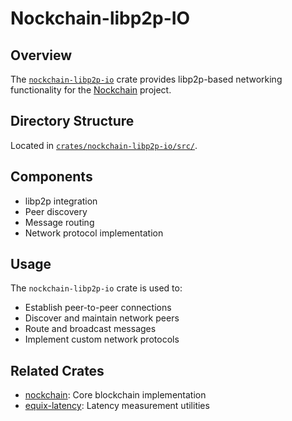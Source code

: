 # Nockchain-libp2p-IO

## Overview

The [`nockchain-libp2p-io`](../../crates/nockchain-libp2p-io/) crate provides libp2p-based networking functionality for the [Nockchain](../../) project.

## Directory Structure

Located in [`crates/nockchain-libp2p-io/src/`](../../crates/nockchain-libp2p-io/src/).

## Components

- libp2p integration
- Peer discovery
- Message routing
- Network protocol implementation

## Usage

The `nockchain-libp2p-io` crate is used to:

- Establish peer-to-peer connections
- Discover and maintain network peers
- Route and broadcast messages
- Implement custom network protocols

## Related Crates

- [nockchain](./nockchain.md): Core blockchain implementation
- [equix-latency](./equix-latency.md): Latency measurement utilities 